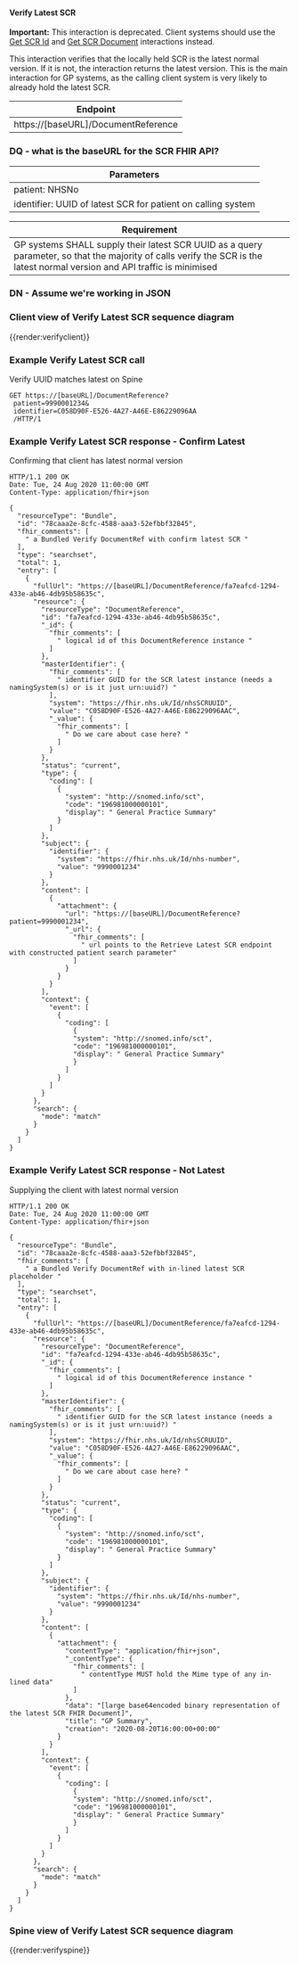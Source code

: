 #### Verify Latest SCR

<div markdown="span" class="alert alert-warning" role="alert"><i class="fa fa-warning"></i><b> Important:</b> This interaction is deprecated. Client systems should use the <a href="http://simplifier.net/guide/summarycarerecordwithcodeddata/getscrid">Get SCR Id</a> and <a href="http://simplifier.net/guide/summarycarerecordwithcodeddata/getscrdocument">Get SCR Document</a> interactions instead.</div>


This interaction verifies that the locally held SCR is the latest normal version. If it is not, the interaction returns the latest version. This is the main interaction for GP systems, as the calling client system is very likely to already hold the latest SCR.

| Endpoint |
|--|
| https://[baseURL]/DocumentReference |

### DQ - what is the baseURL for the SCR FHIR API?

| Parameters |
|--|
| patient: NHSNo |
| identifier: UUID of latest SCR for patient on calling system |

| Requirement |
|--|
| GP systems SHALL supply their latest SCR UUID as a query parameter, so that the majority of calls verify the SCR is the latest normal version and API traffic is minimised |

### DN - Assume we're working in JSON

### Client view of Verify Latest SCR sequence diagram

{{render:verifyclient}}

### Example Verify Latest SCR call

Verify UUID matches latest on Spine
```
GET https://[baseURL]/DocumentReference?
 patient=9990001234&
 identifier=C058D90F-E526-4A27-A46E-E86229096AA
 /HTTP/1
```

### Example Verify Latest SCR response - Confirm Latest

Confirming that client has latest normal version

```
HTTP/1.1 200 OK
Date: Tue, 24 Aug 2020 11:00:00 GMT
Content-Type: application/fhir+json
```

```
{
  "resourceType": "Bundle",
  "id": "78caaa2e-8cfc-4588-aaa3-52efbbf32845",
  "fhir_comments": [
    " a Bundled Verify DocumentRef with confirm latest SCR "
  ],
  "type": "searchset",
  "total": 1,
  "entry": [
    {
      "fullUrl": "https://[baseURL]/DocumentReference/fa7eafcd-1294-433e-ab46-4db95b58635c",
      "resource": {
        "resourceType": "DocumentReference",
        "id": "fa7eafcd-1294-433e-ab46-4db95b58635c",
        "_id": {
          "fhir_comments": [
            " logical id of this DocumentReference instance "
          ]
        },
        "masterIdentifier": {
          "fhir_comments": [
            " identifier GUID for the SCR latest instance (needs a namingSystem(s) or is it just urn:uuid?) "
          ],
          "system": "https://fhir.nhs.uk/Id/nhsSCRUUID",
          "value": "C058D90F-E526-4A27-A46E-E86229096AAC",
          "_value": {
            "fhir_comments": [
              " Do we care about case here? "
            ]
          }
        },
        "status": "current",
        "type": {
          "coding": [
            {
              "system": "http://snomed.info/sct",
              "code": "196981000000101",
              "display": " General Practice Summary"
            }
          ]
        },
        "subject": {
          "identifier": {
            "system": "https://fhir.nhs.uk/Id/nhs-number",
            "value": "9990001234"
          }
        },
        "content": [
          {
            "attachment": {
              "url": "https://[baseURL]/DocumentReference?patient=9990001234",
              "_url": {
                "fhir_comments": [
                  " url points to the Retrieve Latest SCR endpoint with constructed patient search parameter"
                ]
              }
            }
          }
        ],
        "context": {
          "event": [
            {
              "coding": [
                {
                "system": "http://snomed.info/sct",
                "code": "196981000000101",
                "display": " General Practice Summary"
                }
              ]
            }
          ]
        }
      },
      "search": {
        "mode": "match"
      }
    }
  ]
}
```

### Example Verify Latest SCR response - Not Latest

Supplying the client with latest normal version

```
HTTP/1.1 200 OK
Date: Tue, 24 Aug 2020 11:00:00 GMT
Content-Type: application/fhir+json
```

```
{
  "resourceType": "Bundle",
  "id": "78caaa2e-8cfc-4588-aaa3-52efbbf32845",
  "fhir_comments": [
    " a Bundled Verify DocumentRef with in-lined latest SCR placeholder "
  ],
  "type": "searchset",
  "total": 1,
  "entry": [
    {
      "fullUrl": "https://[baseURL]/DocumentReference/fa7eafcd-1294-433e-ab46-4db95b58635c",
      "resource": {
        "resourceType": "DocumentReference",
        "id": "fa7eafcd-1294-433e-ab46-4db95b58635c",
        "_id": {
          "fhir_comments": [
            " logical id of this DocumentReference instance "
          ]
        },
        "masterIdentifier": {
          "fhir_comments": [
            " identifier GUID for the SCR latest instance (needs a namingSystem(s) or is it just urn:uuid?) "
          ],
          "system": "https://fhir.nhs.uk/Id/nhsSCRUUID",
          "value": "C058D90F-E526-4A27-A46E-E86229096AAC",
          "_value": {
            "fhir_comments": [
              " Do we care about case here? "
            ]
          }
        },
        "status": "current",
        "type": {
          "coding": [
            {
              "system": "http://snomed.info/sct",
              "code": "196981000000101",
              "display": " General Practice Summary"
            }
          ]
        },
        "subject": {
          "identifier": {
            "system": "https://fhir.nhs.uk/Id/nhs-number",
            "value": "9990001234"
          }
        },
        "content": [
          {
            "attachment": {
              "contentType": "application/fhir+json",
              "_contentType": {
                "fhir_comments": [
                  " contentType MUST hold the Mime type of any in-lined data"
                ]
              },
              "data": "[large base64encoded binary representation of the latest SCR FHIR Document]",
              "title": "GP Summary",
              "creation": "2020-08-20T16:00:00+00:00"
            }
          }
        ],
        "context": {
          "event": [
            {
              "coding": [
                {
                "system": "http://snomed.info/sct",
                "code": "196981000000101",
                "display": " General Practice Summary"
                }
              ]
            }
          ]
        }
      },
      "search": {
        "mode": "match"
      }
    }
  ]
}
```


### Spine view of Verify Latest SCR sequence diagram

{{render:verifyspine}}
